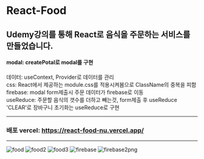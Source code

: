 # React-Food
## Udemy강의를 통해 React로 음식을 주문하는 서비스를 만들었습니다.

#### modal: createPotal로 modal를 구현   
데이터: useContext, Provider로 데이터를 관리   
css: React에서 제공하는 module.css를 적용시켜봄으로 ClassName의 중복을 피함   
firebase: modal form제출시 주문 데이터가 firebase로 이동   
useReduce: 주문할 음식의 갯수를 더하고 빼는것, form제출 후 useReduce 'CLEAR'로 장바구니 초기화는 useReduce로 구현

----------------------------
### 배포 vercel: https://react-food-nu.vercel.app/
---------------------------
![food](https://user-images.githubusercontent.com/96061695/175877679-61893810-dc8a-4ba9-b259-59f4c4e6a48e.png)
![food2](https://user-images.githubusercontent.com/96061695/175877696-51b1712f-253a-4af7-b7a1-86d0dad513f5.png)
![food3](https://user-images.githubusercontent.com/96061695/175877705-5368bbe3-59af-47cb-abf5-eee47d2dd4d6.png)
![firebase](https://user-images.githubusercontent.com/96061695/175877711-9d378c39-a582-4e66-95c6-99e9049f0e99.png)
![firebase2png](https://user-images.githubusercontent.com/96061695/175877716-995ccc8a-cdf2-4803-90ce-0e6bf9cc40b7.png)



